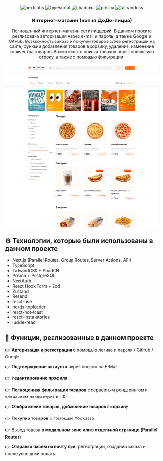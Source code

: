 <div align="center">
  <div>
    <img src="https://img.shields.io/badge/-Next_JS-black?style=for-the-badge&logoColor=white&logo=nextdotjs&color=000000" alt="nextdotjs" />
    <img src="https://img.shields.io/badge/-TypeScript-black?style=for-the-badge&logoColor=white&logo=typescript&color=3178C6" alt="typescript" />
    <img src="https://img.shields.io/badge/-ShadCN-black?style=for-the-badge&logoColor=white&logo=shadcnui&color=000000" alt="shadcnui" />
    <img src="https://img.shields.io/badge/-Prisma-black?style=for-the-badge&logoColor=white&logo=prisma&color=2D3748" alt="prisma" />
    <img src="https://img.shields.io/badge/-Tailwind_CSS-black?style=for-the-badge&logoColor=white&logo=tailwindcss&color=06B6D4" alt="tailwindcss" />
  </div>

  <h3 align="center">Интернет-магазин (копия ДоДо-пицца)</h3>

  <p>Полноценный интернет-магазин сети пиццерий. В данном проекте реализована авторизация через e-mail и пароль, а также Google и GitHub. Возможность заказа и покупки товаров с/без регистрации на сайте, функции добавления товаров в корзину, удаление, изменение количества товаров. Возможность поиска товаров через поисковую строку, а также с помощью фильтрации.  </p>

  ![Иллюстрация к проекту](https://github.com/idubrovskaya/project-images/raw/main/images/next-pizza-image.png)

</div>


## <a name="tech-stack">⚙️ Технологии, которые были использованы в данном проекте</a>

- Next.js (Parallel Routes, Group Routes, Server Actions, API)
- TypeScript
- TailwindCSS + ShadCN
- Prisma + PostgreSQL
- NextAuth
- React Hook Form + Zod
- Zustand
- Resend
- react-use
- nextjs-toploader
- react-hot-toast
- react-insta-stories
- lucide-react

## <a name="features">🔋 Функции, реализованные в данном проекте</a>

👉 **Авторизация и регистрация** с помощью логина и пароля / GitHub / Google

👉 **Подтверждение аккаунта**  через письмо на E-Mail

👉 **Редактирование профиля**

👉 **Полноценная фильтрация товаров** с серверным рендерингом и хранением параметров в URI

👉 **Отображение товаров, добавление товаров в корзину**

👉 **Покупка товаров** с помощью Yookassa

👉 Вывод товара **в модальном окне или в отдельной странице (Parallel Routes)**

👉 **Отправка писем на почту при**: регистрации, создании заказа и после успешной оплаты
